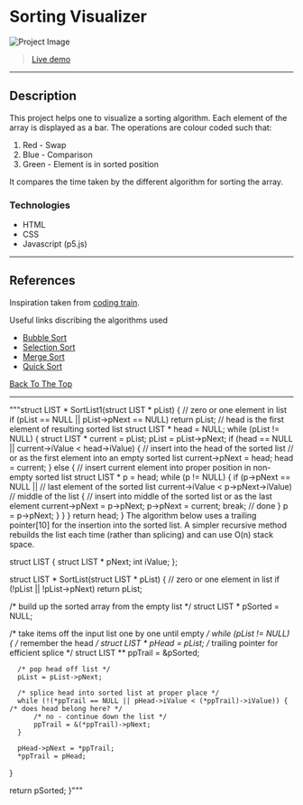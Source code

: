 # Sorting Visualizer

![Project Image](https://github.com/shubh67678/sorting-visualizer/blob/master/image/gif.gif)
> [Live demo](https://shubh67678.github.io/sorting-visualizer/)

---

## Description

This project helps one to visualize a sorting algorithm. Each element of the array is displayed as a bar. The operations are colour coded such that: 

1. Red - Swap
2. Blue - Comparison 
3. Green - Element is in sorted position

It compares the time taken by the different algorithm for sorting the array.



### Technologies

- HTML 
- CSS
- Javascript (p5.js)

---


## References

Inspiration taken from [coding train](https://www.youtube.com/watch?v=67k3I2GxTH8).

Useful links discribing the algorithms used 

- [Bubble Sort](https://en.wikipedia.org/wiki/Bubble_sort)
- [Selection Sort](https://en.wikipedia.org/wiki/Selection_sort)
- [Merge Sort](https://en.wikipedia.org/wiki/Merge_sort)
- [Quick Sort](https://en.wikipedia.org/wiki/Quicksort)


[Back To The Top](#read-me-template)

---
"""struct LIST * SortList1(struct LIST * pList) 
{
    // zero or one element in list
    if (pList == NULL || pList->pNext == NULL)
        return pList;
    // head is the first element of resulting sorted list
    struct LIST * head = NULL;
    while (pList != NULL) {
        struct LIST * current = pList;
        pList = pList->pNext;
        if (head == NULL || current->iValue < head->iValue) {
            // insert into the head of the sorted list
            // or as the first element into an empty sorted list
            current->pNext = head;
            head = current;
        } else {
            // insert current element into proper position in non-empty sorted list
            struct LIST * p = head;
            while (p != NULL) {
                if (p->pNext == NULL || // last element of the sorted list
                    current->iValue < p->pNext->iValue) // middle of the list
                {
                    // insert into middle of the sorted list or as the last element
                    current->pNext = p->pNext;
                    p->pNext = current;
                    break; // done
                }
                p = p->pNext;
            }
        }
    }
    return head;
}
The algorithm below uses a trailing pointer[10] for the insertion into the sorted list. A simpler recursive method rebuilds the list each time (rather than splicing) and can use O(n) stack space.

struct LIST
{
  struct LIST * pNext;
  int           iValue;
};

struct LIST * SortList(struct LIST * pList)
{
  // zero or one element in list
  if (!pList || !pList->pNext)
      return pList;

  /* build up the sorted array from the empty list */
  struct LIST * pSorted = NULL;

  /* take items off the input list one by one until empty */
  while (pList != NULL) {
      /* remember the head */
      struct LIST *   pHead  = pList;
      /* trailing pointer for efficient splice */
      struct LIST ** ppTrail = &pSorted;

      /* pop head off list */
      pList = pList->pNext;

      /* splice head into sorted list at proper place */
      while (!(*ppTrail == NULL || pHead->iValue < (*ppTrail)->iValue)) { /* does head belong here? */
          /* no - continue down the list */
          ppTrail = &(*ppTrail)->pNext;
      }

      pHead->pNext = *ppTrail;
      *ppTrail = pHead;
  }

  return pSorted;
}"""